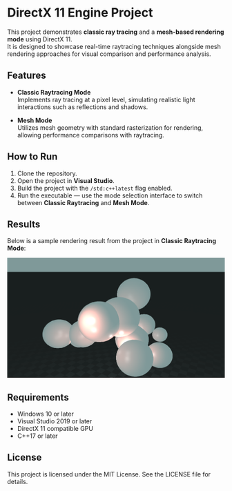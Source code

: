 # DirectX 11 Engine Project

This project demonstrates **classic ray tracing** and a **mesh-based rendering mode** using DirectX 11.  
It is designed to showcase real-time raytracing techniques alongside mesh rendering approaches for visual comparison and performance analysis.

## Features

- **Classic Raytracing Mode**  
  Implements ray tracing at a pixel level, simulating realistic light interactions such as reflections and shadows.

- **Mesh Mode**  
  Utilizes mesh geometry with standard rasterization for rendering, allowing performance comparisons with raytracing.

## How to Run

1. Clone the repository.
2. Open the project in **Visual Studio**.
3. Build the project with the `/std:c++latest` flag enabled.
4. Run the executable — use the mode selection interface to switch between **Classic Raytracing** and **Mesh Mode**.

## Results

Below is a sample rendering result from the project in **Classic Raytracing Mode**:

![Result](Results/pic.png)

## Requirements

- Windows 10 or later
- Visual Studio 2019 or later
- DirectX 11 compatible GPU
- C++17 or later

## License

This project is licensed under the MIT License. See the LICENSE file for details.
